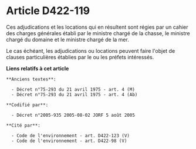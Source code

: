 # Article D422-119

Ces adjudications et les locations qui en résultent sont régies par un cahier des charges générales établi par le ministre
chargé de la chasse, le ministre chargé du domaine et le ministre chargé de la mer.

Le cas échéant, les adjudications ou locations peuvent faire l'objet de clauses particulières établies par le ou les préfets
intéressés.

**Liens relatifs à cet article**

	**Anciens textes**:

	  - Décret n°75-293 du 21 avril 1975 - art. 4 (M)
	  - Décret n°75-293 du 21 avril 1975 - art. 4 (Ab)

	**Codifié par**:

	  - Décret n°2005-935 2005-08-02 JORF 5 août 2005

	**Cité par**:

	  - Code de l'environnement - art. D422-123 (V)
	  - Code de l'environnement - art. D422-98 (V)
